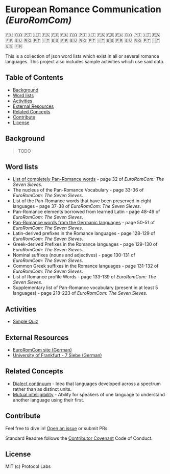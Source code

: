 # European Romance Communication _(EuroRomCom)_

 🇪🇺 🇷🇴 🇵🇹 🇮🇹 🇪🇸 🇫🇷   🇪🇺 🇷🇴 🇵🇹 🇮🇹 🇪🇸 🇫🇷   🇪🇺 🇷🇴 🇵🇹 🇮🇹 🇪🇸 🇫🇷  🇪🇺 🇷🇴 🇵🇹 🇮🇹 🇪🇸 🇫🇷  🇪🇺 🇷🇴 🇵🇹 🇮🇹 🇪🇸 🇫🇷  🇪🇺 🇷🇴 🇵🇹 🇮🇹 🇪🇸 🇫🇷 

This is a collection of json word lists which exist in all or several romance languages. This project also includes sample activities which use said data.

## Table of Contents

- [Background](#background)
- [Word lists](#word-lists)
- [Activities](#activities)
- [External Resources](#external-resources)
- [Related Concepts](#related-concepts)
- [Contribute](#contribute)
- [License](#license)

## Background

> TODO

## Word lists

* [List of completely Pan-Romance words](https://github.com/kirkins/euroromcom/blob/master/data/completely-pan-romance.json) - page 32 of _EuroRomCom: The Seven Sieves_.
* The nucleus of the Pan-Romance Vocabulary - page 33-36 of _EuroRomCom: The Seven Sieves_.
* List of the Pan-Romance words that have been preserved in eight languages - page 37-38 of _EuroRomCom: The Seven Sieves_.
* Pan-Romance elements borrowed from learned Latin - page 48-49 of _EuroRomCom: The Seven Sieves_.
* [Pan-Romance words from the Germanic languages](https://github.com/kirkins/euroromcom/blob/master/data/pan-romance-germanic.json) - page 50-51 of _EuroRomCom: The Seven Sieves_.
* Latin-derived prefixes in the Romance languages - page 128-129 of _EuroRomCom: The Seven Sieves_.
* Greek-derived Prefixes in the Romance languages - page 129-130 of _EuroRomCom: The Seven Sieves_.
* Nominal suffixes (nouns and adjectives) - page 130-131 of _EuroRomCom: The Seven Sieves_.
* Common Greek suffixes in the Romance languages - page 131-132 of _EuroRomCom: The Seven Sieves_.
* List of Romance profile Words - page 133-139 of _EuroRomCom: The Seven Sieves_.
* Supplementary list of Pan-Romance vocabulary (present in at least 5 languages) - page 218-223 of _EuroRomCom: The Seven Sieves_.

## Activities

* [Simple Quiz](https://kirkins.github.io/euroromcom/activities/simpleQuiz/)

## External Resources

* [EuroRomCom site (German)](http://www.eurocomrom.de/)
* [University of Frankfurt - 7 Siebe (German)](http://www.eurocom.uni-frankfurt.de/siebe/7Siebe/BIN/start.htm)

## Related Concepts

* [Dialect continuum](https://en.wikipedia.org/wiki/Dialect_continuum) - Idea that languages developed across a spectrum rather than as distinct units.
* [Mutual intelligibility](https://en.wikipedia.org/wiki/Mutual_intelligibility) - Ability for speakers of one language to understand another language using their first.

## Contribute

Feel free to dive in! [Open an issue](https://github.com/kirkins/euroromcom/issues/new) or submit PRs.

Standard Readme follows the [Contributor Covenant](http://contributor-covenant.org/version/1/3/0/) Code of Conduct.

## License

MIT (c) Protocol Labs
